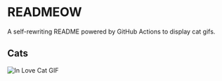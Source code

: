 # READMEOW

A self-rewriting README powered by GitHub Actions to display cat gifs.

## Cats

![In Love Cat GIF](https://media0.giphy.com/media/MDJ9IbxxvDUQM/200.gif?cid=9acd02daq7d8334pxnxzbprsx2jdysk14l14ab7th5e9nsvz&ep=v1_gifs_search&rid=200.gif&ct=g)
